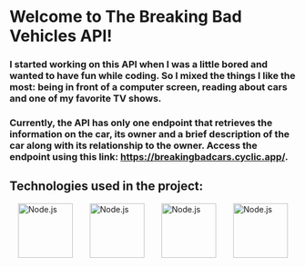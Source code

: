 # Welcome to The Breaking Bad Vehicles API!

### I started working on this API when I was a little bored and wanted to have fun while coding. So I mixed the things I like the most: being in front of a computer screen, reading about cars and one of my favorite TV shows.

### Currently, the API has only one endpoint that retrieves the information on the car, its owner  and a brief description of the car along with its relationship to the owner. Access the endpoint using this link: <strong>https://breakingbadcars.cyclic.app/</strong>. 

## Technologies used in the project:

<div style="display: flex; justify-content: space-around">
    <span>
        <img src="https://user-images.githubusercontent.com/25181517/183568594-85e280a7-0d7e-4d1a-9028-c8c2209e073c.png" alt="Node.js" style="width: 96px;">
    </span>
    <span>
        <img src="https://user-images.githubusercontent.com/25181517/183859966-a3462d8d-1bc7-4880-b353-e2cbed900ed6.png" alt="Node.js" style="width: 96px;">
    </span>
    <span>
        <img src="https://user-images.githubusercontent.com/25181517/183896128-ec99105a-ec1a-4d85-b08b-1aa1620b2046.png" alt="Node.js" style="width: 96px;">
    </span>
    <span>
        <img src="https://user-images.githubusercontent.com/25181517/192108372-f71d70ac-7ae6-4c0d-8395-51d8870c2ef0.png" alt="Node.js" style="width: 96px;">
    </span>
</div>

